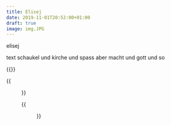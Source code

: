 ```yaml
---
title: Elisej
date: 2019-11-01T20:52:00+01:00
draft: true
image: img.JPG
---
```


elisej

text schaukel und kirche und spass aber macht und gott und so


{{<space>}}

{{<figure src="img .JPG" title="a table" alt="a table">}}

{{<figure src="img.JPG" title="another image">}}